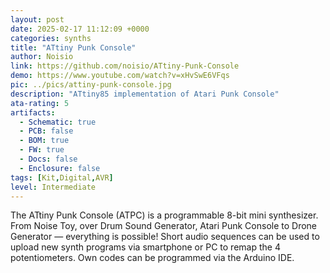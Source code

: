 ```yaml
---
layout: post
date: 2025-02-17 11:12:09 +0000
categories: synths
title: "ATtiny Punk Console"
author: Noisio
link: https://github.com/noisio/ATtiny-Punk-Console
demo: https://www.youtube.com/watch?v=xHvSwE6VFqs
pic: ../pics/attiny-punk-console.jpg
description: "ATtiny85 implementation of Atari Punk Console"
ata-rating: 5
artifacts:
  - Schematic: true
  - PCB: false
  - BOM: true
  - FW: true
  - Docs: false
  - Enclosure: false
tags: [Kit,Digital,AVR]
level: Intermediate
---
```


The ATtiny Punk Console (ATPC) is a programmable 8-bit mini synthesizer. From Noise Toy, over Drum Sound Generator, Atari Punk Console to Drone Generator — everything is possible! Short audio sequences can be used to upload new synth programs via smartphone or PC to remap the 4 potentiometers. Own codes can be programmed via the Arduino IDE.

